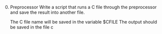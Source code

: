 
0. Preprocessor
Write a script that runs a C file through the preprocessor and save the result into another file.

    The C file name will be saved in the variable $CFILE
    The output should be saved in the file c
